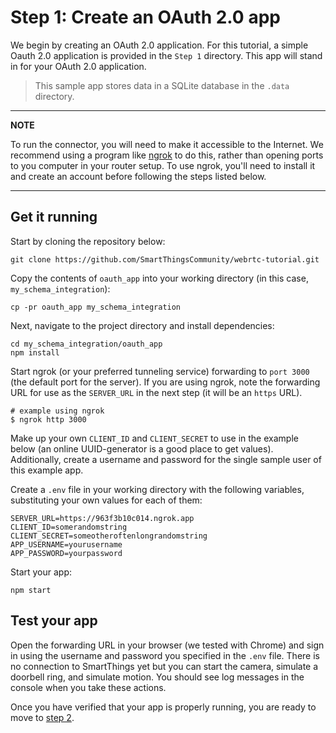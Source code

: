 # Step 1: Create an OAuth 2.0 app

We begin by creating an OAuth 2.0 application. For this tutorial, a simple Oauth 2.0 application is provided in the `Step 1` directory.
This app will stand in for your OAuth 2.0 application.

> This sample app stores data in a SQLite database in the `.data` directory.

---
**NOTE**

To run the connector, you will need to make it accessible to the Internet. We recommend using a program
like [ngrok](https://ngrok.com/) to do this, rather than opening ports to you computer in your router setup.
To use ngrok, you'll need to install it and create an account before following the steps listed below.

---

## Get it running

Start by cloning the repository below:

	git clone https://github.com/SmartThingsCommunity/webrtc-tutorial.git

Copy the contents of `oauth_app` into your working directory (in this case, `my_schema_integration`):

	cp -pr oauth_app my_schema_integration

Next, navigate to the project directory and install dependencies:

	cd my_schema_integration/oauth_app
	npm install

Start ngrok (or your preferred tunneling service) forwarding to `port 3000` (the default port for the server).
If you are using ngrok, note the forwarding URL for use as the `SERVER_URL` in the next step (it will be an `https` URL).

	# example using ngrok
	$ ngrok http 3000

Make up your own `CLIENT_ID` and `CLIENT_SECRET` to use in the example below (an online UUID-generator is a
good place to get values). Additionally, create a username and password for the single
sample user of this example app.

Create a `.env` file in your working directory with the following variables, substituting your own values for each of them:

```
SERVER_URL=https://963f3b10c014.ngrok.app
CLIENT_ID=somerandomstring
CLIENT_SECRET=someotheroftenlongrandomstring
APP_USERNAME=yourusername
APP_PASSWORD=yourpassword
```

Start your app:

	npm start

## Test your app

Open the forwarding URL in your browser (we tested with Chrome) and sign in using the username
and password you specified in the `.env` file. There is no connection to SmartThings yet but
you can start the camera, simulate a doorbell ring, and simulate motion. You should see log
messages in the console when you take these actions.

Once you have verified that your app is properly running, you are ready to move to [step 2](../step_2/STEP_2.md).
